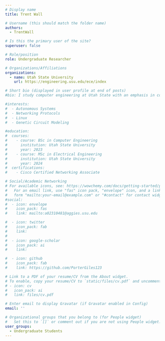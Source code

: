 ```yaml
---
# Display name
title: Trent Wall

# Username (this should match the folder name)
authors:
  - TrentWall

# Is this the primary user of the site?
superuser: false

# Role/position
role: Undergraduate Researcher

# Organizations/Affiliations
organizations:
  - name: Utah State University
    url: https://engineering.usu.edu/ece/index

# Short bio (displayed in user profile at end of posts)
#bio: I study computer engineering at Utah State with an emphasis in controls. However, my research interests have led me into studying stochastic systems and Markov chain analysis outside of the classroom.

#interests:
#  - Autonomous Systems
#  - Networking Protocols
#  - Linux
#  - Genetic Circuit Modeling

#education:
#  courses:
#    - course: BSc in Computer Engineering
#      institution: Utah State University
#      year: 2023
#    - course: MSc in Electrical Engineering
#      institution: Utah State University
#      year: 2024
#  certifications:
#    - Cisco Certified Networking Associate

# Social/Academic Networking
# For available icons, see: https://wowchemy.com/docs/getting-started/page-builder/#icons
#   For an email link, use "fas" icon pack, "envelope" icon, and a link in the
#   form "mailto:your-email@example.com" or "#contact" for contact widget.
#social:
#  - icon: envelope
#    icon_pack: fas
#    link: mailto:a02310481@aggies.usu.edu

#  - icon: twitter
#    icon_pack: fab
#    link:
#
#  - icon: google-scholar
#    icon_pack: ai
#    link:

#  - icon: github
#    icon_pack: fab
#    link: https://github.com/PorterGiles123

# Link to a PDF of your resume/CV from the About widget.
# To enable, copy your resume/CV to `static/files/cv.pdf` and uncomment the lines below.
# - icon: cv
#   icon_pack: ai
#   link: files/cv.pdf

# Enter email to display Gravatar (if Gravatar enabled in Config)
email: ''

# Organizational groups that you belong to (for People widget)
#   Set this to `[]` or comment out if you are not using People widget.
user_groups:
  - Undergraduate Students
---
```

